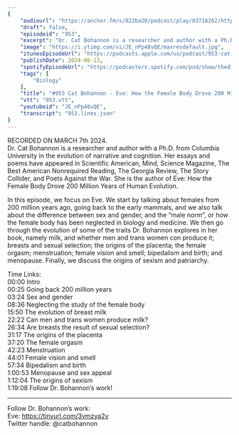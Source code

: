 ```yaml
---
{
	"audiourl": "https://anchor.fm/s/822ba20/podcast/play/83716262/https%3A%2F%2Fd3ctxlq1ktw2nl.cloudfront.net%2Fstaging%2F2024-2-7%2Fcdcb3df8-2c5c-e583-ec86-618231f7b659.m4a",
	"draft": false,
	"episodeid": "953",
	"excerpt": "Dr. Cat Bohannon is a researcher and author with a Ph.D. from Columbia University in the evolution of narrative and cognition. Her essays and poems have appeared in Scientific American, Mind, Science Magazine, The Best American Nonrequired Reading, The Georgia Review, The Story Collider, and Poets Against the War. She is the author of Eve: How the Female Body Drove 200 Million Years of Human Evolution.",
	"image": "https://i.ytimg.com/vi/JE_nPp48vQE/maxresdefault.jpg",
	"itunesEpisodeUrl": "https://podcasts.apple.com/us/podcast/953-cat-bohannon-eve-how-the-female-body-drove-200/id1451347236?i=1000658945880&uo=4",
	"publishDate": 2024-06-13,
	"spotifyEpisodeUrl": "https://podcasters.spotify.com/pod/show/thedissenter/episodes/953-Cat-Bohannon---Eve-How-the-Female-Body-Drove-200-Million-Years-of-Human-Evolution-e2gpan6",
	"tags": [
		"Biology"
	],
	"title": "#953 Cat Bohannon - Eve: How the Female Body Drove 200 Million Years of Human Evolution",
	"vtt": "953.vtt",
	"youtubeid": "JE_nPp48vQE",
	"transcript": "953.lines.json"
}
---
```

RECORDED ON MARCH 7th 2024.  
Dr. Cat Bohannon is a researcher and author with a Ph.D. from Columbia University in the evolution of narrative and cognition. Her essays and poems have appeared in Scientific American, Mind, Science Magazine, The Best American Nonrequired Reading, The Georgia Review, The Story Collider, and Poets Against the War. She is the author of Eve: How the Female Body Drove 200 Million Years of Human Evolution.

In this episode, we focus on Eve. We start by talking about females from 200 million years ago, going back to the early mammals, and we also talk about the difference between sex and gender, and the “male norm”, or how the female body has been neglected in biology and medicine. We then go through the evolution of some of the traits Dr. Bohannon explores in her book, namely milk, and whether men and trans women con produce it; breasts and sexual selection; the origins of the placenta; the female orgasm; menstruation; female vision and smell; bipedalism and birth; and menopause. Finally, we discuss the origins of sexism and patriarchy.

Time Links:  
<time>00:00</time> Intro  
<time>00:25</time> Going back 200 million years  
<time>03:24</time> Sex and gender  
<time>08:36</time> Neglecting the study of the female body  
<time>15:50</time> The evolution of breast milk  
<time>22:22</time> Can men and trans women produce milk?  
<time>26:34</time> Are breasts the result of sexual selection?  
<time>31:17</time> The origins of the placenta  
<time>37:20</time> The female orgasm  
<time>42:23</time> Menstruation  
<time>44:01</time> Female vision and smell  
<time>57:34</time> Bipedalism and birth  
<time>1:00:53</time> Menopause and sex appeal  
<time>1:12:04</time> The origins of sexism  
<time>1:19:08</time> Follow Dr. Bohannon’s work!

---

Follow Dr. Bohannon’s work:  
Eve: https://tinyurl.com/3vmzya2v  
Twitter handle: @catbohannon

